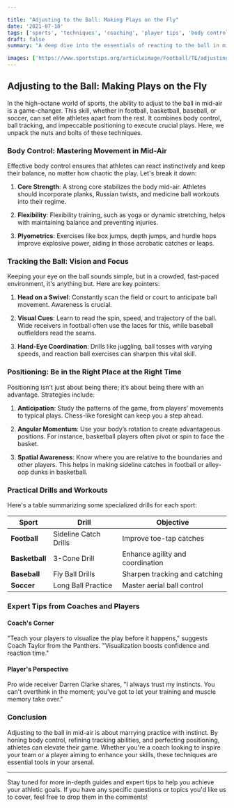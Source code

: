 ```yaml
---

title: "Adjusting to the Ball: Making Plays on the Fly"
date: '2021-07-10'
tags: ['sports', 'techniques', 'coaching', 'player tips', 'body control', 'tracking', 'positioning']
draft: false
summary: "A deep dive into the essentials of reacting to the ball in mid-air with a focus on body control, tracking, and positioning. Perfect for athletes and coaches aiming to master these crucial skills."

images: ['https://www.sportstips.org/articleimage/Football/TE/adjusting_to_the_ball_making_plays_on_the_fly.webp']
---
```


## Adjusting to the Ball: Making Plays on the Fly

In the high-octane world of sports, the ability to adjust to the ball in mid-air is a game-changer. This skill, whether in football, basketball, baseball, or soccer, can set elite athletes apart from the rest. It combines body control, ball tracking, and impeccable positioning to execute crucial plays. Here, we unpack the nuts and bolts of these techniques.

### Body Control: Mastering Movement in Mid-Air

Effective body control ensures that athletes can react instinctively and keep their balance, no matter how chaotic the play. Let's break it down:

1. **Core Strength**: A strong core stabilizes the body mid-air. Athletes should incorporate planks, Russian twists, and medicine ball workouts into their regime.
   
2. **Flexibility**: Flexibility training, such as yoga or dynamic stretching, helps with maintaining balance and preventing injuries.

3. **Plyometrics**: Exercises like box jumps, depth jumps, and hurdle hops improve explosive power, aiding in those acrobatic catches or leaps.

### Tracking the Ball: Vision and Focus

Keeping your eye on the ball sounds simple, but in a crowded, fast-paced environment, it's anything but. Here are key pointers:

1. **Head on a Swivel**: Constantly scan the field or court to anticipate ball movement. Awareness is crucial.
   
2. **Visual Cues**: Learn to read the spin, speed, and trajectory of the ball. Wide receivers in football often use the laces for this, while baseball outfielders read the seams.

3. **Hand-Eye Coordination**: Drills like juggling, ball tosses with varying speeds, and reaction ball exercises can sharpen this vital skill.

### Positioning: Be in the Right Place at the Right Time

Positioning isn't just about being there; it’s about being there with an advantage. Strategies include:

1. **Anticipation**: Study the patterns of the game, from players' movements to typical plays. Chess-like foresight can keep you a step ahead.
   
2. **Angular Momentum**: Use your body’s rotation to create advantageous positions. For instance, basketball players often pivot or spin to face the basket.

3. **Spatial Awareness**: Know where you are relative to the boundaries and other players. This helps in making sideline catches in football or alley-oop dunks in basketball.

### Practical Drills and Workouts

Here's a table summarizing some specialized drills for each sport:

| Sport       | Drill                          | Objective                       |
|-------------|--------------------------------|---------------------------------|
| **Football** | Sideline Catch Drills        | Improve toe-tap catches          |
| **Basketball** | 3-Cone Drill                | Enhance agility and coordination |
| **Baseball** | Fly Ball Drills               | Sharpen tracking and catching    |
| **Soccer**   | Long Ball Practice            | Master aerial ball control       |

### Expert Tips from Coaches and Players

#### Coach's Corner

"Teach your players to visualize the play before it happens," suggests Coach Taylor from the Panthers. "Visualization boosts confidence and reaction time."

#### Player's Perspective

Pro wide receiver Darren Clarke shares, "I always trust my instincts. You can't overthink in the moment; you've got to let your training and muscle memory take over."

### Conclusion

Adjusting to the ball in mid-air is about marrying practice with instinct. By honing body control, refining tracking abilities, and perfecting positioning, athletes can elevate their game. Whether you're a coach looking to inspire your team or a player aiming to enhance your skills, these techniques are essential tools in your arsenal.

---

Stay tuned for more in-depth guides and expert tips to help you achieve your athletic goals. If you have any specific questions or topics you'd like us to cover, feel free to drop them in the comments!